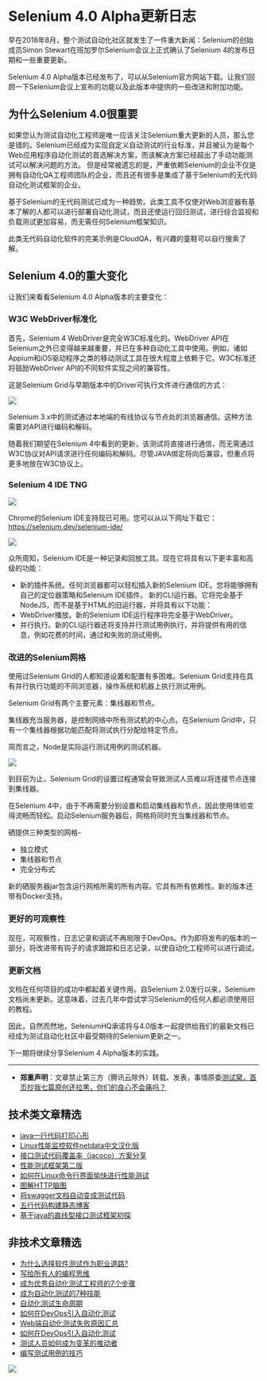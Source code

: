 # Selenium 4.0 Alpha更新日志



早在2018年8月，整个测试自动化社区就发生了一件重大新闻：Selenium的创始成员Simon Stewart在班加罗尔Selenium会议上正式确认了Selenium 4的发布日期和一些重要更新。

Selenium 4.0 Alpha版本已经发布了，可以从Selenium官方网站下载。让我们回顾一下Selenium会议上宣布的功能以及此版本中提供的一些改进和附加功能。

## 为什么Selenium 4.0很重要
如果您认为测试自动化工程师是唯一应该关注Selenium重大更新的人员，那么您是错的。Selenium已经成为实现自定义自动测试的行业标准，并且被认为是每个Web应用程序自动化测试的首选解决方案，而该解决方案已经超出了手动功能测试可以解决问题的方法。
但是经常被遗忘的是，严重依赖Selenium的企业不仅是拥有自动化QA工程师团队的企业，而且还有很多是集成了基于Selenium的无代码自动化测试框架的企业。

基于Selenium的无代码测试已成为一种趋势。此类工具不仅使对Web浏览器有基本了解的人都可以进行部署自动化测试，而且还使运行回归测试，进行综合监视和负载测试更加容易，而无需任何Selenium框架知识。

此类无代码自动化软件的完美示例是CloudQA，有兴趣的童鞋可以自行搜索了解。

## Selenium 4.0的重大变化

让我们来看看Selenium 4.0 Alpha版本的主要变化：

### W3C WebDriver标准化
首先，Selenium 4 WebDriver是完全W3C标准化的。WebDriver API在Selenium之外已变得越来越重要，并已在多种自动化工具中使用。例如，诸如Appium和iOS驱动程序之类的移动测试工具在很大程度上依赖于它。W3C标准还将鼓励WebDriver API的不同软件实现之间的兼容性。

这是Selenium Grid与早期版本中的Driver可执行文件进行通信的方式：

![](http://pic.automancloud.com/W3C-WebDriver-Protocol.png)

Selenium 3.x中的测试通过本地端的有线协议与节点处的浏览器通信。这种方法需要对API进行编码和解码。

随着我们期望在Selenium 4中看到的更新，该测试将直接进行通信，而无需通过W3C协议对API请求进行任何编码和解码。尽管JAVA绑定将向后兼容，但重点将更多地放在W3C协议上。


### Selenium 4 IDE TNG

![](http://pic.automancloud.com/Selenium-4-IDE-TNG.png)

Chrome的Selenium IDE支持现已可用。您可以从以下网址下载它：https://selenium.dev/selenium-ide/ 

![](http://pic.automancloud.com/QQ20191213-172646.png)

众所周知，Selenium IDE是一种记录和回放工具。现在它将具有以下更丰富和高级的功能：

* 新的插件系统。任何浏览器都可以轻松插入新的Selenium IDE。您将能够拥有自己的定位器策略和Selenium IDE插件。
新的CLI运行器。它将完全基于NodeJS，而不是基于HTML的旧运行器，并将具有以下功能：
* WebDriver播放。新的Selenium IDE运行程序将完全基于WebDriver。
* 并行执行。新的CLI运行器还将支持并行测试用例执行，并将提供有用的信息，例如花费的时间，通过和失败的测试用例。

### 改进的Selenium网格

使用过Selenium Grid的人都知道设置和配置有多困难。Selenium Grid支持在具有并行执行功能的不同浏览器，操作系统和机器上执行测试用例。

Selenium Grid有两个主要元素：集线器和节点。

集线器充当服务器，是控制网络中所有测试机的中心点。在Selenium Grid中，只有一个集线器根据功能匹配将测试执行分配给特定节点。

简而言之，Node是实际运行测试用例的测试机器。

![](http://pic.automancloud.com/Selenium-Node-Container.png)

到目前为止，Selenium Grid的设置过程通常会导致测试人员难以将连接节点连接到集线器。

在Selenium 4中，由于不再需要分别设置和启动集线器和节点，因此使用体验变得流畅而轻松。启动Selenium服务器后，网格将同时充当集线器和节点。

硒提供三种类型的网格-

* 独立模式
* 集线器和节点
* 完全分布式

新的硒服务器jar包含运行网格所需的所有内容。它具有所有依赖性。新的版本还带有Docker支持。

### 更好的可观察性

现在，可观察性，日志记录和调试不再局限于DevOps。作为即将发布的版本的一部分，将改进带有钩子的请求跟踪和日志记录，以使自动化工程师可以进行调试。

### 更新文档

文档在任何项目的成功中都起着关键作用。自Selenium 2.0发行以来，Selenium文档尚未更新。这意味着，过去几年中尝试学习Selenium的任何人都必须使用旧的教程。

因此，自然而然地，SeleniumHQ承诺将与4.0版本一起提供给我们的最新文档已经成为测试自动化社区中最受期待的Selenium更新之一。

下一期将继续分享Selenium 4 Alpha版本的实践。

---
* **郑重声明**：文章禁止第三方（腾讯云除外）转载、发表，事情原委[测试窝，首页抄我七篇原创还拉黑，你们的良心不会痛吗？](https://mp.weixin.qq.com/s/ke5avkknkDMCLMAOGT7wiQ)

## 技术类文章精选

- [java一行代码打印心形](https://mp.weixin.qq.com/s/QPSryoSbViVURpSa9QXtpg)
- [Linux性能监控软件netdata中文汉化版](https://mp.weixin.qq.com/s/fdXtK-5WwKnxjLZdyg6-nA)
- [接口测试代码覆盖率（jacoco）方案分享](https://mp.weixin.qq.com/s/D73Sq6NLjeRKN8aCpGLOjQ)
- [性能测试框架第二版](https://mp.weixin.qq.com/s/JPyGQ2DRC6EVBmZkxAoVWA)
- [如何在Linux命令行界面愉快进行性能测试](https://mp.weixin.qq.com/s/fwGqBe1SpA2V0lPfAOd04Q)
- [图解HTTP脑图](https://mp.weixin.qq.com/s/100Vm8FVEuXs0x6rDGTipw)
- [将swagger文档自动变成测试代码](https://mp.weixin.qq.com/s/SY8mVenj0zMe5b47GS9VSQ)
- [五行代码构建静态博客](https://mp.weixin.qq.com/s/hZnimJOg5OqxRSDyFvuiiQ)
- [基于java的直线型接口测试框架初探](https://mp.weixin.qq.com/s/xhg4exdb1G18-nG5E7exkQ)

## 非技术文章精选

- [为什么选择软件测试作为职业道路?](https://mp.weixin.qq.com/s/o83wYvFUvy17kBPLDO609A)
- [写给所有人的编程思维](https://mp.weixin.qq.com/s/Oj33UCnYfbUgzsBzEm2GPQ)
- [成为优秀自动化测试工程师的7个步骤](https://mp.weixin.qq.com/s/wdw1l4AZnPpdPBZZueCcnw)
- [成为自动化测试的7种技能](https://mp.weixin.qq.com/s/e-HAGMO0JLR7VBBWLvk0dQ)
- [自动化测试生命周期](https://mp.weixin.qq.com/s/SH-vb2RagYQ3sfCY8QM5ew)
- [如何在DevOps引入自动化测试](https://mp.weixin.qq.com/s/MclK3VvMN1dsiXXJO8g7ig)
- [Web端自动化测试失败原因汇总](https://mp.weixin.qq.com/s/qzFth-Q9e8MTms1M8L5TyA)
- [如何在DevOps引入自动化测试](https://mp.weixin.qq.com/s/MclK3VvMN1dsiXXJO8g7ig)
- [测试人员如何成为变革的推动者](https://mp.weixin.qq.com/s/0nTZHBOuKG0rewKAeyIqwA)
- [编写测试用例的技巧](https://mp.weixin.qq.com/s/zZAh_XXXGOyhlm6ebzs06Q)


![](https://mmbiz.qpic.cn/mmbiz_jpg/13eN86FKXzCMW6WN4Wch71qNtGQvxLRSGejZpr37OWa7CDYg5e4ZeanaGWuBgRAX3jicJNIhcyyZPXbKByXcl7w/640?wx_fmt=jpeg&tp=webp&wxfrom=5&wx_lazy=1&wx_co=1)